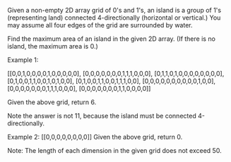 Given a non-empty 2D array grid of 0's and 1's, an island is a group of 1's (representing land) connected 4-directionally (horizontal or vertical.)  You may assume all four edges of the grid are surrounded by water.

Find the maximum area of an island in the given 2D array.
(If there is no island, the maximum area is 0.)

Example 1:

[[0,0,1,0,0,0,0,1,0,0,0,0,0],
 [0,0,0,0,0,0,0,1,1,1,0,0,0],
 [0,1,1,0,1,0,0,0,0,0,0,0,0],
 [0,1,0,0,1,1,0,0,1,0,1,0,0],
 [0,1,0,0,1,1,0,0,1,1,1,0,0],
 [0,0,0,0,0,0,0,0,0,0,1,0,0],
 [0,0,0,0,0,0,0,1,1,1,0,0,0],
 [0,0,0,0,0,0,0,1,1,0,0,0,0]]

Given the above grid, return 6.

Note the answer is not 11, because the island must be connected 4-directionally.


Example 2:
[[0,0,0,0,0,0,0,0]]
Given the above grid, return 0.


Note:
The length of each dimension in the given grid does not exceed 50.
